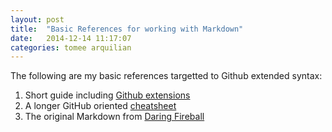 ```yaml
---
layout: post
title:  "Basic References for working with Markdown"
date:   2014-12-14 11:17:07
categories: tomee arquilian 
---
```


The following are my basic references targetted to Github extended syntax:

1. Short guide including [Github extensions](https://guides.github.com/features/mastering-markdown/)
1. A longer GitHub oriented [cheatsheet](https://github.com/adam-p/markdown-here/wiki/Markdown-Cheatsheet)
1. The original Markdown from [Daring Fireball](http://daringfireball.net/projects/markdown/)
